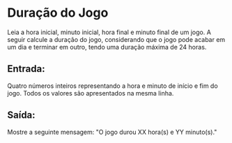 # Duração do Jogo

Leia a hora inicial, minuto inicial, hora final e minuto final de um jogo. A seguir calcule a duração do jogo, considerando que o jogo pode acabar em um dia e terminar em outro, tendo uma duração máxima de 24 horas.

## Entrada:

Quatro números inteiros representando a hora e minuto de início e fim do jogo. Todos os valores são apresentados na mesma linha.

## Saída:

Mostre a seguinte mensagem: "O jogo durou XX hora(s) e YY minuto(s)."
